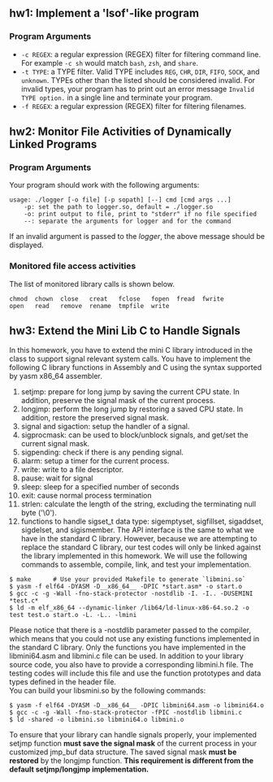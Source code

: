 ## hw1: Implement a 'lsof'-like program  
### Program Arguments  
* `-c REGEX`: a regular expression (REGEX) filter for filtering command line. For example `-c sh` would match `bash`, `zsh`, and `share`.
* `-t TYPE`: a TYPE filter. Valid TYPE includes `REG`, `CHR`, `DIR`, `FIFO`, `SOCK`, and `unknown`. TYPEs other than the listed should be considered invalid. For invalid types, your program has to print out an error message `Invalid TYPE option.` in a single line and terminate your program.
* `-f REGEX`: a regular expression (REGEX) filter for filtering filenames.  

## hw2: Monitor File Activities of Dynamically Linked Programs  
### Program Arguments  
Your program should work with the following arguments:
``` 
usage: ./logger [-o file] [-p sopath] [--] cmd [cmd args ...]  
    -p: set the path to logger.so, default = ./logger.so  
    -o: print output to file, print to "stderr" if no file specified  
    --: separate the arguments for logger and for the command  
```  
If an invalid argument is passed to the *logger*, the above message should be displayed.  
### Monitored file access activities  
The list of monitored library calls is shown below.  
``` 
chmod  chown  close   creat   fclose   fopen  fread  fwrite  
open   read   remove  rename  tmpfile  write
```    

## hw3: Extend the Mini Lib C to Handle Signals  
In this homework, you have to extend the mini C library introduced in the class to support signal relevant system calls. You have to implement the following C library functions in Assembly and C using the syntax supported by yasm x86_64 assembler.

1.  setjmp: prepare for long jump by saving the current CPU state. In addition, preserve the signal mask of the current process.
2.  longjmp: perform the long jump by restoring a saved CPU state. In addition, restore the preserved signal mask.
3.  signal and sigaction: setup the handler of a signal.
4.  sigprocmask: can be used to block/unblock signals, and get/set the current signal mask.
5.  sigpending: check if there is any pending signal.
6.  alarm: setup a timer for the current process.
7.  write: write to a file descriptor.
8.  pause: wait for signal
9.  sleep: sleep for a specified number of seconds
10.  exit: cause normal process termination
11.  strlen: calculate the length of the string, excluding the terminating null byte ('\0').
12.  functions to handle sigset_t data type: sigemptyset, sigfillset, sigaddset, sigdelset, and sigismember.
The API interface is the same to what we have in the standard C library. However, because we are attempting to replace the standard C library, our test codes will only be linked against the library implemented in this homework. We will use the following commands to assemble, compile, link, and test your implementation.  
```  
$ make		# Use your provided Makefile to generate `libmini.so`
$ yasm -f elf64 -DYASM -D__x86_64__ -DPIC *start.asm* -o start.o
$ gcc -c -g -Wall -fno-stack-protector -nostdlib -I. -I.. -DUSEMINI *test.c*
$ ld -m elf_x86_64 --dynamic-linker /lib64/ld-linux-x86-64.so.2 -o test test.o start.o -L. -L.. -lmini
```  
Please notice that there is a -nostdlib parameter passed to the compiler, which means that you could not use any existing functions implemented in the standard C library. Only the functions you have implemented in the libmini64.asm and libmini.c file can be used. In addition to your library source code, you also have to provide a corresponding libmini.h file. The testing codes will include this file and use the function prototypes and data types defined in the header file.  
You can build your libsmini.so by the following commands:  
```  
$ yasm -f elf64 -DYASM -D__x86_64__ -DPIC libmini64.asm -o libmini64.o
$ gcc -c -g -Wall -fno-stack-protector -fPIC -nostdlib libmini.c
$ ld -shared -o libmini.so libmini64.o libmini.o
```  
To ensure that your library can handle signals properly, your implemented setjmp function **must save the signal mask** of the current process in your customized jmp_buf data structure. The saved signal mask **must be restored** by the longjmp function. **This requirement is different from the default setjmp/longjmp implementation.**


